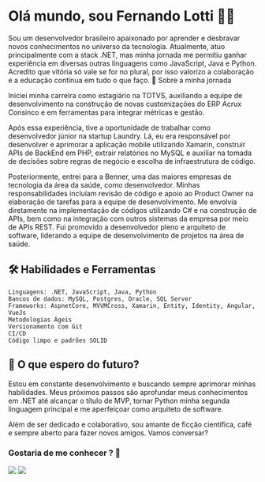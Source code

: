 # Olá mundo, sou Fernando Lotti 👨‍💻

Sou um desenvolvedor brasileiro apaixonado por aprender e desbravar novos conhecimentos no universo da tecnologia. Atualmente, atuo principalmente com a stack .NET, mas minha jornada me permitiu ganhar experiência em diversas outras linguagens como JavaScript, Java e Python. Acredito que vitória só vale se for no plural, por isso valorizo a colaboração e a educação contínua em tudo o que faço.
🚀 Sobre a minha jornada

Iniciei minha carreira como estagiário na TOTVS, auxiliando a equipe de desenvolvimento na construção de novas customizações do ERP Acrux Consinco e em ferramentas para integrar métricas e gestão.

Após essa experiência, tive a oportunidade de trabalhar como desenvolvedor júnior na startup Laundry. Lá, eu era responsável por desenvolver e aprimorar a aplicação mobile utilizando Xamarin, construir APIs de BackEnd em PHP, extrair relatórios no MySQL e auxiliar na tomada de decisões sobre regras de negócio e escolha de infraestrutura de código.

Posteriormente, entrei para a Benner, uma das maiores empresas de tecnologia da área da saúde, como desenvolvedor. Minhas responsabilidades incluíam revisão de código e apoio ao Product Owner na elaboração de tarefas para a equipe de desenvolvimento. Me envolvia diretamente na implementação de códigos utilizando C# e na construção de APIs, bem como na integração com outros sistemas da empresa por meio de APIs REST. Fui promovido a desenvolvedor pleno e arquiteto de software, liderando a equipe de desenvolvimento de projetos na área de saúde.

## 🛠 Habilidades e Ferramentas

    Linguagens: .NET, JavaScript, Java, Python
    Bancos de dados: MySQL, Postgres, Oracle, SQL Server
    Frameworks: AspnetCore, MVVMCross, Xamarin, Entity, Identity, Angular, VueJs
    Metodologias Ágeis
    Versionamento com Git
    CI/CD
    Código limpo e padrões SOLID

## 🌱 O que espero do futuro?

Estou em constante desenvolvimento e buscando sempre aprimorar minhas habilidades. Meus próximos passos são aprofundar meus conhecimentos em .NET até alcançar o título de MVP, tornar Python minha segunda linguagem principal e me aperfeiçoar como arquiteto de software.

Além de ser dedicado e colaborativo, sou amante de ficção científica, café e sempre aberto para fazer novos amigos. Vamos conversar?
  
### Gostaria de me conhecer ? 🤝
<p align="left">
  
   <a href="https://www.linkedin.com/in/fernando-henrique-lotti" target="_blank"><img src="https://img.shields.io/badge/LinkedIn-0077B5?style=for-the-badge&logo=linkedin&logoColor=white" target="_blank"></a> 
   <a href = "mailto:fhlottideveloper@gmail.com"><img src="https://img.shields.io/badge/-Gmail-%23333?style=for-the-badge&logo=gmail&logoColor=white" target="_blank"></a>
</p>
